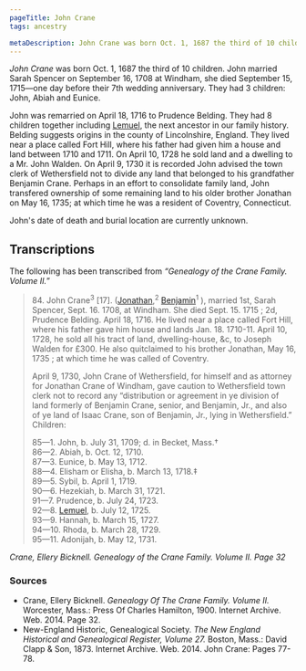 ```yaml
---
pageTitle: John Crane
tags: ancestry

metaDescription: John Crane was born Oct. 1, 1687 the third of 10 children. John married Sarah Spencer on September 16, 1708 at Windham, she died September 15, 1715&mdash;one day before their 7th wedding anniversary. 
---
```

<p><i>John Crane</i> was born Oct. 1, 1687 the third of 10 children. John married Sarah Spencer on September 16, 1708 at Windham, she died September 15, 1715&mdash;one day before their 7th wedding anniversary. They had 3 children: John, Abiah and Eunice. </p>
<p>John was remarried on April 18, 1716 to Prudence Belding. They had 8 children together including <a href="/ancestry/ancestors/lemuel-crane/">Lemuel</a>, the next ancestor in our family history. Belding suggests origins in the county of Lincolnshire, England. They lived near a place called Fort Hill, where his father had given him a house and land between 1710 and 1711. On April 10, 1728 he sold land and a dwelling to a Mr. John Walden. On April 9, 1730 it is recorded John advised the town clerk of Wethersfield not to divide any land that belonged to his grandfather Benjamin Crane. Perhaps in an effort to consolidate family land, John transfered ownership of some remaining land to his older brother Jonathan on May 16, 1735; at which time he was a resident of Coventry, Connecticut. </p>
<p>John's date of death and burial location are currently unknown. </p>
<h2 class="center">Transcriptions</h2>
<p>The following has been transcribed from <em>&ldquo;Genealogy of the Crane Family. Volume II.</em>&rdquo;</p>
<blockquote>
  <p>84. John Crane<sup>3</sup> [17]. (<a href="/ancestry/ancestors/jonathan-crane/">Jonathan</a>,<sup>2</sup> <a href="/ancestry/ancestors/benjamin-crane/">Benjamin</a><sup>1</sup> ), married 1st, Sarah Spencer, Sept. 16. 1708, at Windham. She died Sept. 15. 1715 ; 2d, Prudence Belding. April 18, 1716. He lived near a place called Fort Hill, where his father gave him house and lands Jan. 18. 1710-11. April 10, 1728, he sold all his tract of land, dwelling-house, &amp;c, to Joseph Walden for &pound;300. He also quitclaimed to his brother Jonathan, May 16, 1735 ; at which time he was called of Coventry.</p>
  <p>April 9, 1730, John Crane of Wethersfield, for himself and as attorney for Jonathan Crane of Windham, gave caution to Wethersfield town clerk not to record any &ldquo;distribution or agreement in ye division of land formerly of Benjamin Crane, senior, and Benjamin, Jr., and also of ye land of Isaac Crane, son of Benjamin, Jr., lying in Wethersfield.&rdquo; Children:</p>
  <p>85&mdash;1. John, b. July 31, 1709; d. in Becket, Mass.&dagger;<br>
    86&mdash;2. Abiah, b. Oct. 12, 1710.<br>
    87&mdash;3. Eunice, b. May 13, 1712.<br>
    88&mdash;4. Elisham or Elisha, b. March 13, 1718.&Dagger;<br>
    89&mdash;5. Sybil, b. April 1, 1719.<br>
    90&mdash;6. Hezekiah, b. March 31, 1721.<br>
    91&mdash;7. Prudence, b. July 24, 1723.<br>
    92&mdash;8. <a href="/ancestry/ancestors/lemuel-crane">Lemuel</a>, b. July 12, 1725.<br>
    93&mdash;9. Hannah, b. March 15, 1727.<br>
    94&mdash;10. Rhoda, b. March 28, 1729.<br>
    95&mdash;11. Adonijah, b. May 12, 1731.</p>
</blockquote>
<cite>Crane, Ellery Bicknell. Genealogy of the Crane Family. Volume II. Page 32</cite>
<footer>
  <h3>Sources</h3>
  <ul>
    <li>Crane, Ellery Bicknell. <em>Genealogy Of The Crane Family. Volume II.</em> Worcester, Mass.: Press Of Charles Hamilton, 1900. Internet Archive. Web. 2014. Page 32.</li>
    <li>New-England Historic, Genealogical Society. <em>The New England Historical and Genealogical Register, Volume 27.</em> Boston, Mass.: David Clapp & Son, 1873. Internet Archive. Web. 2014. John Crane: Pages 77-78.</li>
  </ul>
</footer>